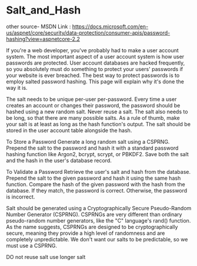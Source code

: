 # Salt_and_Hash

other source- 
MSDN Link : https://docs.microsoft.com/en-us/aspnet/core/security/data-protection/consumer-apis/password-hashing?view=aspnetcore-2.2

If you're a web developer, you've probably had to make a user account system. The most important aspect of a user account system is how user passwords are protected. User account databases are hacked frequently, so you absolutely must do something to protect your users' passwords if your website is ever breached. The best way to protect passwords is to employ salted password hashing. This page will explain why it's done the way it is.


The salt needs to be unique per-user per-password. Every time a user creates an account or changes their password, the password should be hashed using a new random salt. Never reuse a salt. The salt also needs to be long, so that there are many possible salts. As a rule of thumb, make your salt is at least as long as the hash function's output. The salt should be stored in the user account table alongside the hash.

To Store a Password
Generate a long random salt using a CSPRNG.
Prepend the salt to the password and hash it with a standard password hashing function like Argon2, bcrypt, scrypt, or PBKDF2.
Save both the salt and the hash in the user's database record.

To Validate a Password
Retrieve the user's salt and hash from the database.
Prepend the salt to the given password and hash it using the same hash function.
Compare the hash of the given password with the hash from the database. If they match, the password is correct. Otherwise, the password is incorrect.


Salt should be generated using a Cryptographically Secure Pseudo-Random Number Generator (CSPRNG). CSPRNGs are very different than ordinary pseudo-random number generators, like the "C" language's rand() function. As the name suggests, CSPRNGs are designed to be cryptographically secure, meaning they provide a high level of randomness and are completely unpredictable. We don't want our salts to be predictable, so we must use a CSPRNG.

DO not reuse salt
use longer salt
